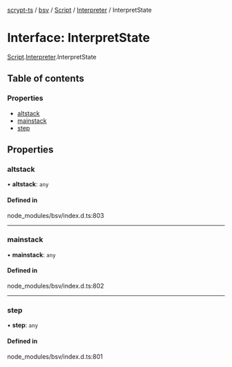 [scrypt-ts](../README.md) / [bsv](../modules/bsv.md) / [Script](../modules/bsv.Script.md) / [Interpreter](../modules/bsv.Script.Interpreter.md) / InterpretState

# Interface: InterpretState

[Script](../modules/bsv.Script.md).[Interpreter](../modules/bsv.Script.Interpreter.md).InterpretState

## Table of contents

### Properties

- [altstack](bsv.Script.Interpreter.InterpretState.md#altstack)
- [mainstack](bsv.Script.Interpreter.InterpretState.md#mainstack)
- [step](bsv.Script.Interpreter.InterpretState.md#step)

## Properties

### altstack

• **altstack**: `any`

#### Defined in

node_modules/bsv/index.d.ts:803

___

### mainstack

• **mainstack**: `any`

#### Defined in

node_modules/bsv/index.d.ts:802

___

### step

• **step**: `any`

#### Defined in

node_modules/bsv/index.d.ts:801

